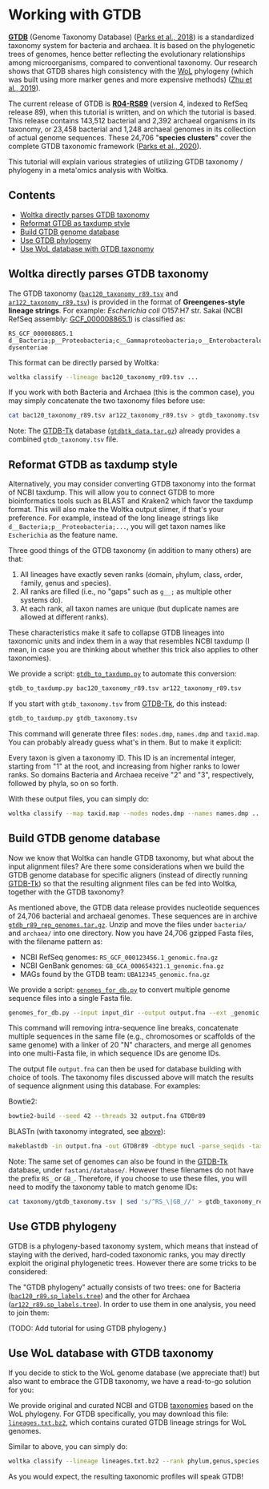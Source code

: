 # Working with GTDB

[**GTDB**](https://gtdb.ecogenomic.org/) (Genome Taxonomy Database) ([Parks et al., 2018](https://www.nature.com/articles/nbt.4229)) is a standardized taxonomy system for bacteria and archaea. It is based on the phylogenetic trees of genomes, hence better reflecting the evolutionary relationships among microorganisms, compared to conventional taxonomy. Our research shows that GTDB shares high consistency with the [WoL](https://biocore.github.io/wol/) phylogeny (which was built using more marker genes and more expensive methods) ([Zhu et al., 2019](https://www.nature.com/articles/s41467-019-13443-4)).

The current release of GTDB is [**R04-RS89**](https://data.ace.uq.edu.au/public/gtdb/data/releases/release89/) (version 4, indexed to RefSeq release 89), when this tutorial is written, and on which the tutorial is based. This release contains 143,512 bacterial and 2,392 archaeal organisms in its taxonomy, or 23,458 bacterial and 1,248 archaeal genomes in its collection of actual genome sequences. These 24,706 "**species clusters**" cover the complete GTDB taxonomic framework ([Parks et al., 2020](https://www.nature.com/articles/s41587-020-0501-8)).

This tutorial will explain various strategies of utilizing GTDB taxonomy / phylogeny in a meta'omics analysis with Woltka.


## Contents

- [Woltka directly parses GTDB taxonomy](#woltka-directly-parses-gtdb-taxonomy)
- [Reformat GTDB as taxdump style](#reformat-gtdb-as-taxdump-style)
- [Build GTDB genome database](#build-gtdb-genome-database)
- [Use GTDB phylogeny](#use-gtdb-phylogeny)
- [Use WoL database with GTDB taxonomy](#use-wol-database-with-gtdb-taxonomy)


## Woltka directly parses GTDB taxonomy

The GTDB taxonomy ([`bac120_taxonomy_r89.tsv`](https://data.ace.uq.edu.au/public/gtdb/data/releases/release89/89.0/bac120_taxonomy_r89.tsv) and [`ar122_taxonomy_r89.tsv`](https://data.ace.uq.edu.au/public/gtdb/data/releases/release89/89.0/ar122_taxonomy_r89.tsv)) is provided in the format of **Greengenes-style lineage strings**. For example: _Escherichia coli_ O157:H7 str. Sakai (NCBI RefSeq assembly: [GCF_000008865.1](https://www.ncbi.nlm.nih.gov/assembly/GCF_000008865.1/)) is classified as:

```
RS_GCF_000008865.1	d__Bacteria;p__Proteobacteria;c__Gammaproteobacteria;o__Enterobacterales;f__Enterobacteriaceae;g__Escherichia;s__Escherichia dysenteriae
```

This format can be directly parsed by Woltka:

```bash
woltka classify --lineage bac120_taxonomy_r89.tsv ...
```

If you work with both Bacteria and Archaea (this is the common case), you may simply concatenate the two taxonomy files before use:

```bash
cat bac120_taxonomy_r89.tsv ar122_taxonomy_r89.tsv > gtdb_taxonomy.tsv
```

Note: The [GTDB-Tk](https://github.com/Ecogenomics/GtdbTk) database ([`gtdbtk_data.tar.gz`](https://data.ace.uq.edu.au/public/gtdb/data/releases/release89/89.0/gtdbtk_r89_data.tar.gz)) already provides a combined `gtdb_taxonomy.tsv` file.


## Reformat GTDB as taxdump style

Alternatively, you may consider converting GTDB taxonomy into the format of NCBI taxdump. This will allow you to connect GTDB to more bioinformatics tools such as BLAST and Kraken2 which favor the taxdump format. This will also make the Woltka output slimer, if that's your preference. For example, instead of the long lineage strings like `d__Bacteria;p__Proteobacteria;...`, you will get taxon names like `Escherichia` as the feature name.

Three good things of the GTDB taxonomy (in addition to many others) are that:

1) All lineages have exactly seven ranks (`d`omain, `p`hylum, `c`lass, `o`rder, `f`amily, `g`enus and `s`pecies).
2) All ranks are filled (i.e., no "gaps" such as `g__;` as multiple other systems do).
3) At each rank, all taxon names are unique (but duplicate names are allowed at different ranks).

These characteristics make it safe to collapse GTDB lineages into taxonomic units and index them in a way that resembles NCBI taxdump (I mean, in case you are thinking about whether this trick also applies to other taxonomies).

We provide a script: [`gtdb_to_taxdump.py`](https://biocore.github.io/wol/code/scripts/gtdb_to_taxdump.py) to automate this conversion:

```bash
gtdb_to_taxdump.py bac120_taxonomy_r89.tsv ar122_taxonomy_r89.tsv
```

If you start with `gtdb_taxonomy.tsv` from [GTDB-Tk](https://github.com/Ecogenomics/GtdbTk), do this instead:

```bash
gtdb_to_taxdump.py gtdb_taxonomy.tsv
```

This command will generate three files: `nodes.dmp`, `names.dmp` and `taxid.map`. You can probably already guess what's in them. But to make it explicit:

Every taxon is given a taxonomy ID. This ID is an incremental integer, starting from "1" at the root, and increasing from higher ranks to lower ranks. So domains Bacteria and Archaea receive "2" and "3", respectively, followed by phyla, so on so forth.

With these output files, you can simply do:

```bash
woltka classify --map taxid.map --nodes nodes.dmp --names names.dmp ...
```


## Build GTDB genome database

Now we know that Woltka can handle GTDB taxonomy, but what about the input alignment files? Are there some considerations when we build the GTDB genome database for specific aligners (instead of directly running [GTDB-Tk](https://github.com/Ecogenomics/GtdbTk)) so that the resulting alignment files can be fed into Woltka, together with the GTDB taxonomy?

As mentioned above, the GTDB data release provides nucleotide sequences of 24,706 bacterial and archaeal genomes. These sequences are in archive [`gtdb_r89_rep_genomes.tar.gz`](https://data.ace.uq.edu.au/public/gtdb/data/releases/release89/89.0/gtdb_r89_rep_genomes.tar.gz). Unzip and move the files under `bacteria/` and `archaea/` into one directory. Now you have 24,706 gzipped Fasta files, with the filename pattern as:

- NCBI RefSeq genomes: `RS_GCF_000123456.1_genomic.fna.gz`
- NCBI GenBank genomes: `GB_GCA_000654321.1_genomic.fna.gz`
- MAGs found by the GTDB team: `UBA12345_genomic.fna.gz`

We provide a script: [`genomes_for_db.py`](https://biocore.github.io/wol/code/scripts/genomes_for_db.py) to convert multiple genome sequence files into a single Fasta file.

```bash
genomes_for_db.py --input input_dir --output output.fna --ext _genomic.fna.gz --concat --gap N*20
```

This command will removing intra-sequence line breaks, concatenate multiple sequences in the same file (e.g., chromosomes or scaffolds of the same genome) with a linker of 20 "N" characters, and merge all genomes into one multi-Fasta file, in which sequence IDs are genome IDs.

The output file `output.fna` can then be used for database building with choice of tools. The taxonomy files discussed above will match the results of sequence alignment using this database. For examples:

Bowtie2:

```bash
bowtie2-build --seed 42 --threads 32 output.fna GTDBr89
```

BLASTn (with taxonomy integrated, see [above](#reformat-gtdb-as-taxdump-style)):

```bash
makeblastdb -in output.fna -out GTDBr89 -dbtype nucl -parse_seqids -taxid_map taxid.map
```

Note: The same set of genomes can also be found in the [GTDB-Tk](https://github.com/Ecogenomics/GtdbTk) database, under `fastani/database/`. However these filenames do not have the prefix `RS_` or `GB_`. Therefore, if you choose to use these files, you will need to modify the taxonomy table to match genome IDs:

```bash
cat taxonomy/gtdb_taxonomy.tsv | sed 's/^RS_\|GB_//' > gtdb_taxonomy_rev.tsv
```


## Use GTDB phylogeny

GTDB is a phylogeny-based taxonomy system, which means that instead of staying with the derived, hard-coded taxonomic ranks, you may directly exploit the original phylogenetic trees. However there are some tricks to be considered:

The "GTDB phylogeny" actually consists of two trees: one for Bacteria ([`bac120_r89.sp_labels.tree`](https://data.ace.uq.edu.au/public/gtdb/data/releases/release89/89.0/bac120_r89.sp_labels.tree)) and the other for Archaea ([`ar122_r89.sp_labels.tree`](https://data.ace.uq.edu.au/public/gtdb/data/releases/release89/89.0/ar122_r89.sp_labels.tree)). In order to use them in one analysis, you need to join them:

(TODO: Add tutorial for using GTDB phylogeny.)


## Use WoL database with GTDB taxonomy

If you decide to stick to the WoL genome database (we appreciate that!) but also want to embrace the GTDB taxonomy, we have a read-to-go solution for you:

We provide original and curated NCBI and GTDB [taxonomies](https://biocore.github.io/wol/data/taxonomy/) based on the WoL phylogeny. For GTDB specifically, you may download this file: [`lineages.txt.bz2`](https://github.com/biocore/wol/raw/master/data/taxonomy/gtdb/curation/lineages.txt.bz2), which contains curated GTDB lineage strings for WoL genomes.

Similar to above, you can simply do:

```bash
woltka classify --lineage lineages.txt.bz2 --rank phylum,genus,species ...
```

As you would expect, the resulting taxonomic profiles will speak GTDB!

